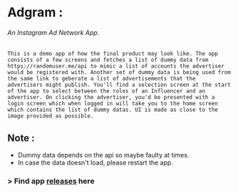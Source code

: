 # Adgram : 
###### An Instagram Ad Network App.

```This is a demo app of how the final product may look like. The app consists of a few screens and fetches a list of dummy data from https://randomuser.me/api to mimic a list of accounts the advertiser would be registered with. Another set of dummy data is being used from the same link to geberate a list of advertisements that the advertisers might publish. You'll find a selection screen at the start of the app to select between the roles of an Influencer and an advertiser. On clicking the advertiser, you'd be presented with a login screen which when logged in will take you to the home screen which contains the list of dummy datas. UI is made as close to the image provided as possible.```

## Note : 
  * Dummy data depends on the api so maybe faulty at times.
  * In case the data doesn't load, please restart the app.

### > Find app [releases](https://github.com/xayron/Adgram/releases) here
